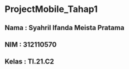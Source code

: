 # ProjectMobile_Tahap1

## Nama  : Syahril Ifanda Meista Pratama
## NIM   : 312110570
## Kelas : TI.21.C2
